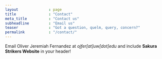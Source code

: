 ```yaml
---
layout              : page
title               : "Contact"
meta_title          : "Contact us"
subheadline         : "Email us"
teaser              : "Got a question, quelm, query, concern?"
permalink           : "/contact/"
---
```

Email Oliver Jeremiah Fernandez at *ojfer[at]uw[dot]edu* and include <strong>Sakura Strikers Website</strong> in your header!
